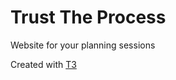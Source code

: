 # Trust The Process
Website for your planning sessions

Created with [T3](https://github.com/t3-oss/create-t3-app)
